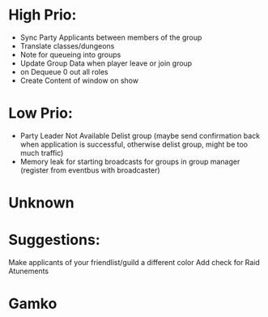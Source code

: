 # High Prio:
* Sync Party Applicants between members of the group
* Translate classes/dungeons
* Note for queueing into groups
* Update Group Data when player leave or join group
* on Dequeue 0 out all roles
* Create Content of window on show

# Low Prio:
* Party Leader Not Available Delist group (maybe send confirmation back when application is successful, otherwise delist group, might be too much traffic)
* Memory leak for starting broadcasts for groups in group manager (register from eventbus with broadcaster)

# Unknown

# Suggestions:
Make applicants of your friendlist/guild a different color
Add check for Raid Atunements

# Gamko